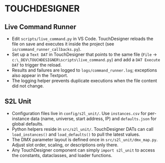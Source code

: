 # TOUCHDESIGNER

## Live Command Runner

- Edit `scripts/live_command.py` in VS Code. TouchDesigner reloads the file on save and executes it inside the project (see `io/command_runner_callbacks.py`).
- Set up a `Text DAT` in TouchDesigner that points to the same file (`File` → `c:\_DEV\TOUCHDESIGNER\scripts\live_command.py`) and add a `DAT Execute DAT` to trigger the reload.
- Results and failures are logged to `logs/command_runner.log`; exceptions also appear in the Textport.
- The logging helper prevents duplicate executions when the file content did not change.

## S2L Unit

- Configuration files live in `config/s2l_unit/`. Use `instances.csv` for per-instance data (name, universe, start address, IP) and `defaults.json` for global defaults.
- Python helpers reside in `src/s2l_unit/`. TouchDesigner DATs can call `load_instances()` and `load_defaults()` to pull the latest values.
- The DMX parameter layout is defined once in `src/s2l_unit/dmx_map.py`. Adjust slot order, scaling, or descriptions only there.
- Any TouchDesigner component can simply `import s2l_unit` to access the constants, dataclasses, and loader functions.
